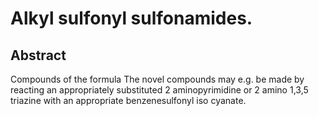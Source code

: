 # Alkyl sulfonyl sulfonamides.

## Abstract
Compounds of the formula The novel compounds may e.g. be made by reacting an appropriately substituted 2 aminopyrimidine or 2 amino 1,3,5 triazine with an appropriate benzenesulfonyl iso cyanate.